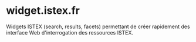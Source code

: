 widget.istex.fr
===============

Widgets ISTEX (search, results, facets) permettant de créer rapidement des interface Web d'interrogation des ressources ISTEX.
